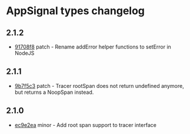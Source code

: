 # AppSignal types changelog

## 2.1.2

- [91708f8](https://github.com/appsignal/appsignal-javascript/commit/91708f841c5c6440dbc6878c855f2e3b30e0d2bd) patch - Rename addError helper functions to setError in NodeJS

## 2.1.1

- [9b7f5c3](https://github.com/appsignal/appsignal-javascript/commit/9b7f5c3aadf03937f9ea2738ccd558a3f93ae90c) patch - Tracer rootSpan does not return undefined anymore, but returns a NoopSpan instead.

## 2.1.0

- [ec9e2ea](https://github.com/appsignal/appsignal-javascript/commit/ec9e2eaa1466fb4ddb92a4c0b53702435541ecb4) minor - Add root span support to tracer interface
